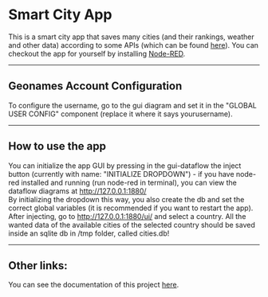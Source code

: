 # Smart City App
This is a smart city app that saves many cities (and their rankings, weather and other data) according to some APIs (which can be found [here](https://docs.google.com/document/d/1qboEuLH-l-9isQfCn9RzCzkCyO4TYGtqEFc8UejJHHo/edit?usp=sharing)). You can checkout the app for yourself by installing [Node-RED](https://nodered.org/).

---
## Geonames Account Configuration
To configure the username, go to the gui diagram and set it in the "GLOBAL USER CONFIG" component (replace it where it says yourusername).

---
## How to use the app
You can initialize the app GUI by pressing in the gui-dataflow the inject button (currently with name: "INITIALIZE DROPDOWN") - if you have node-red installed and running (run node-red in terminal), you can view the dataflow diagrams at http://127.0.0.1:1880/
<br>
By initializing the dropdown this way, you also create the db and set the correct global variables (it is recommended if you want to restart the app). 
<br>
After injecting, go to http://127.0.0.1:1880/ui/ and select a country. All the wanted data of the available cities of the selected country should be saved inside an sqlite db in /tmp folder, called cities.db!

---
## Other links:
You can see the documentation of this project [here](https://docs.google.com/document/d/1qboEuLH-l-9isQfCn9RzCzkCyO4TYGtqEFc8UejJHHo/edit?usp=sharing).